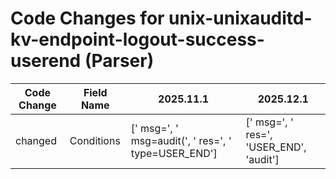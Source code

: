 # Code Changes for unix-unixauditd-kv-endpoint-logout-success-userend (Parser)

| Code Change | Field Name | 2025.11.1 | 2025.12.1 |
|-------------|------------|-----------|------------|
| changed | Conditions | [' msg=', ' msg=audit(', ' res=', ' type=USER_END'] | [' msg=', ' res=', 'USER_END', 'audit'] |